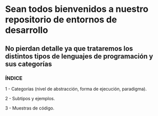 # **Sean todos bienvenidos a nuestro repositorio de entornos de desarrollo**

## No pierdan detalle ya que trataremos los distintos tipos de lenguajes de programación y sus categorías


### **ÍNDICE**

1 - Categorías (nivel de abstracción, forma de ejecución, paradigma).

2 - Subtipos y ejemplos.

3 - Muestras de código.




